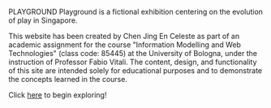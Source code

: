 PLAYGROUND
Playground is a fictional exhibition centering on the evolution of play in Singapore.

This website has been created by Chen Jing En Celeste as part of an academic assignment for the course "Information Modelling and Web Technologies" (class code: 85445) at the University of Bologna, under the instruction of Professor Fabio Vitali. The content, design, and functionality of this site are intended solely for educational purposes and to demonstrate the concepts learned in the course.

Click [here](https://celvste.github.io/playground/home.html) to begin exploring!



